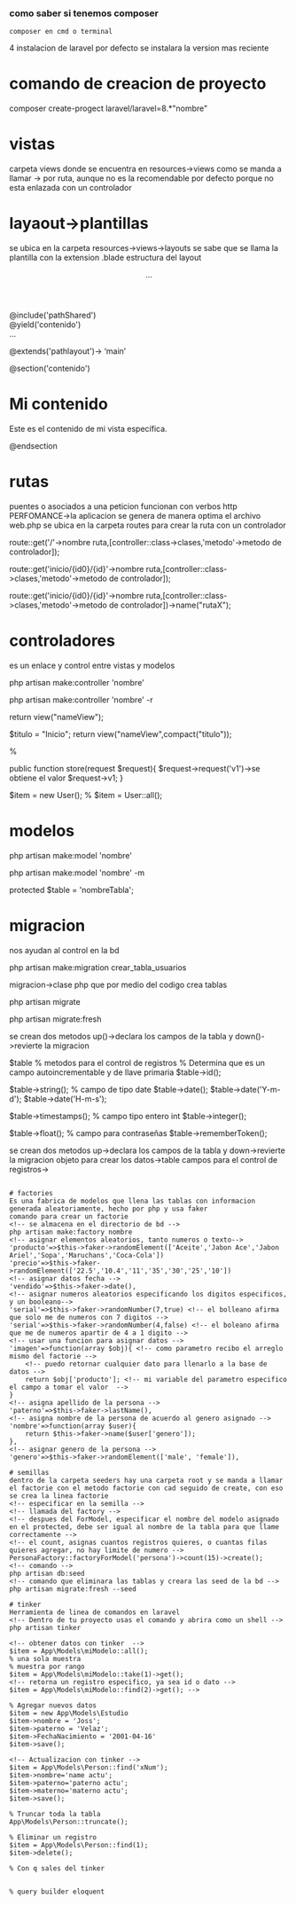 ### como saber si tenemos composer
```
composer en cmd o terminal
```
4 instalacion de laravel
por defecto se instalara la version mas reciente

# comando de creacion de proyecto
composer create-progect laravel/laravel=8.*"nombre"

# vistas
carpeta views donde se encuentra en resources->views
como se manda a llamar -> por ruta, aunque no es la recomendable por defecto porque no esta enlazada con un controlador

# layaout->plantillas
se ubica en la carpeta resources->views->layouts
se sabe que se llama la plantilla con la extension .blade
estructura del layout
<html>
<head>
    <!-- Dependencias B5, CSS, FW -->
    <title>Mi aplicación web</title>
</head>
<body>
    <header>...</header>
    <nav>
        <!-- Se incluye la vista donde contiene el navbar -->
        @include('pathShared')
    </nav>
    <main>
        <!-- seccion donde ira el contenido de mis vistas, se abre con yiel -->
        @yield('contenido')
    </main>
    <footer>...</footer>
    <!-- dependecias JS -->
</body>
</html>

<!-- Vista -->
@extends('pathlayout')-> ‘main’
<!-- abro la seccion para que envie mi contenido al yiel creado en la vista main -->
@section('contenido')
<h1>Mi contenido</h1>
<p>Este es el contenido de mi vista específica.</p>
@endsection

# rutas
puentes o asociados a una peticion
funcionan con verbos http
PERFOMANCE->la aplicacion se genera de manera optima
el archivo web.php se ubica en la carpeta routes
para crear la ruta con un controlador
<!-- ruta inicio -->
route::get('/'->nombre ruta,[controller::class->clases,'metodo'->metodo de controlador]); 
<!-- ruta con parametros -->
route::get('inicio/{id0}/{id}'->nombre ruta,[controller::class->clases,'metodo'->metodo de controlador]);
<!-- ruta con un nombre especifico (facilidad de llamar a otras vistas con interpolacion {{}}) -->
route::get('inicio/{id0}/{id}'->nombre ruta,[controller::class->clases,'metodo'->metodo de controlador])->name("rutaX");

# controladores
es un enlace y control entre vistas y modelos
<!-- creacion de controladores -->
php artisan make:controller 'nombre'
<!-- agregar los metodos para realizar el crud -->
php artisan make:controller 'nombre' -r 
<!-- retornar vista -->
return view("nameView");
<!-- retornar vista con variables y datos -->
$titulo = "Inicio";
return view("nameView",compact("titulo"));

% <!-- recupera la informacion de la solicitud de los verbos que haya llegado -->

public function store(request $request){
    $request->request('v1')->se obtiene el valor
    $request->v1;
}

<!-- llamas clases para reservar memoria -->
$item = new User();
% <!-- rellena el espacio de memoria -->
$item = User::all();


# modelos
<!-- clases que representan la tabla de base de datos -->
php artisan make:model 'nombre'
<!-- crea el modelo y la migracion para hacer las tablas al mismo tiempo -->
php artisan make:model 'nombre' -m
<!-- dentro del archivo model podemos especificar el nombre de la tabla -->
protected $table = 'nombreTabla';

# migracion
nos ayudan al control en la bd
<!-- comando para crear migracion -->
php artisan make:migration crear_tabla_usuarios

migracion->clase php que por medio del codigo crea tablas

<!-- comando para dar de alta -->
php artisan migrate
<!-- actualizar tablas con campos nuevos o coreccion de campos -->
php artisan migrate:fresh

se crean dos metodos up()->declara los campos de la tabla y down()->revierte la migracion

<!-- objeto para crear los datos -->
$table
% metodos para el control de registros
% Determina que es un campo autoincrementable y de llave primaria
$table->id();
<!-- Campo de tipo cadena -->
$table->string();
% campo de tipo date
$table->date();
$table->date('Y-m-d');
$table->date('H-m-s');
<!-- create at y update at -->
$table->timestamps();
% campo tipo entero int
$table->integer();
<!-- campo de tipo flotante -->
$table->float();
% campo para contraseñas
$table->rememberToken();

se crean dos metodos up->declara los campos de la tabla y down->revierte la migracion
objeto para crear los datos->table
campos para el control de registros->
```

# factories
Es una fabrica de modelos que llena las tablas con informacion generada aleatoriamente, hecho por php y usa faker
comando para crear un factorie
<!-- se almacena en el directorio de bd -->
php artisan make:factory nombre
<!-- asignar elementos aleatorios, tanto numeros o texto-->
'producto'=>$this->faker->randomElement(['Aceite','Jabon Ace','Jabon Ariel','Sopa','Maruchans','Coca-Cola'])
'precio'=>$this->faker->randomElement(['22.5','10.4','11','35','30','25','10'])
<!-- asignar datos fecha -->
'vendido'=>$this->faker->date(),
<!-- asignar numeros aleatorios especificando los digitos especificos, y un booleano-->
'serial'=>$this->faker->randomNumber(7,true) <!-- el bolleano afirma que solo me de numeros con 7 digitos -->
'serial'=>$this->faker->randomNumber(4,false) <!-- el boleano afirma que me de numeros apartir de 4 a 1 digito -->
<!-- usar una funcion para asignar datos -->
'imagen'=>function(array $obj){ <!-- como parametro recibo el arreglo mismo del factorie -->
    <!-- puedo retornar cualquier dato para llenarlo a la base de datos -->
    return $obj['producto']; <!-- mi variable del parametro especifico el campo a tomar el valor  -->
}
<!-- asigna apellido de la persona -->
'paterno'=>$this->faker->lastName(),
<!-- asigna nombre de la persona de acuerdo al genero asignado -->
'nombre'=>function(array $user){
    return $this->faker->name($user['genero']);
},
<!-- asignar genero de la persona -->
'genero'=>$this->faker->randomElement(['male', 'female']),

# semillas
dentro de la carpeta seeders hay una carpeta root y se manda a llamar el factorie con el metodo factorie con cad seguido de create, con eso se crea la linea factorie
<!-- especificar en la semilla -->
<!-- llamada del factory -->
<!-- despues del ForModel, especificar el nombre del modelo asignado en el protected, debe ser igual al nombre de la tabla para que llame correctamente -->
<!-- el count, asignas cuantos registros quieres, o cuantas filas quieres agregar, no hay limite de numero -->
PersonaFactory::factoryForModel('persona')->count(15)->create();
<!-- comando -->
php artisan db:seed
<!-- comando que eliminara las tablas y creara las seed de la bd -->
php artisan migrate:fresh --seed
 
# tinker
Herramienta de linea de comandos en laravel
<!-- Dentro de tu proyecto usas el comando y abrira como un shell -->
php artisan tinker

<!-- obtener datos con tinker  -->
$item = App\Models\miModelo::all();
% una sola muestra
% muestra por rango
$item = App\Models\miModelo::take(1)->get();
<!-- retorna un registro especifico, ya sea id o dato -->
$item = App\Models\miModelo::find(2)->get(); -->

% Agregar nuevos datos
$item = new App\Models\Estudio
$item->nombre = 'Joss';
$item->paterno = 'Velaz';
$item->FechaNacimiento = '2001-04-16'
$item->save();

<!-- Actualizacion con tinker -->
$item = App\Models\Person::find('xNum');
$item->nombre='name actu';
$item->paterno='paterno actu';
$item->materno='materno actu';
$item->save();

% Truncar toda la tabla
App\Models\Person::truncate();

% Eliminar un registro
$item = App\Models\Person::find(1);
$item->delete();

% Con q sales del tinker


% query builder eloquent



